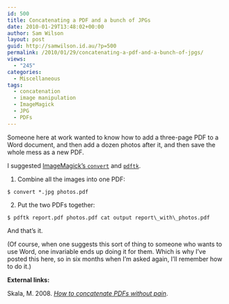 ```yaml
---
id: 500
title: Concatenating a PDF and a bunch of JPGs
date: 2010-01-29T13:48:02+00:00
author: Sam Wilson
layout: post
guid: http://samwilson.id.au/?p=500
permalink: /2010/01/29/concatenating-a-pdf-and-a-bunch-of-jpgs/
views:
  - "245"
categories:
  - Miscellaneous
tags:
  - concatenation
  - image manipulation
  - ImageMagick
  - JPG
  - PDFs
---
```

Someone here at work wanted to know how to add a three-page PDF to a Word document, and then add a dozen photos after it, and then save the whole mess as a new PDF.

I suggested [ImageMagick’s `convert`](http://www.imagemagick.org/script/convert.php) and [`pdftk`](http://www.accesspdf.com/pdftk/).

1. Combine all the images into one PDF:

```
$ convert *.jpg photos.pdf
```

2. Put the two PDFs together:

```
$ pdftk report.pdf photos.pdf cat output report\_with\_photos.pdf
```

And that’s it.

(Of course, when one suggests this sort of thing to someone who wants to use Word, one invariable ends up doing it for them. Which is why I’ve posted this here, so in six months when I’m asked again, I’ll remember how to do it.)

**External links:**

Skala, M. 2008. _[How to concatenate PDFs without pain](http://ansuz.sooke.bc.ca/software/pdf-append.php)_.
